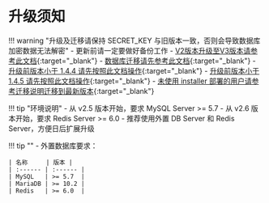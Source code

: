 # 升级须知
!!! warning "升级及迁移请保持 SECRET_KEY 与旧版本一致，否则会导致数据库加密数据无法解密"
    - 更新前请一定要做好备份工作
    - [V2版本升级至V3版本请参考此文档](https://kb.fit2cloud.com/?p=06638d69-f109-4333-b5bf-65b17b297ed9){:target="_blank"}
    - [数据库迁移请先参考此文档](old_version_upgrade/mariadb-mysql.md){:target="_blank"}
    - [升级前版本小于 1.4.4 请先按照此文档操作](old_version_upgrade/1.0.0-1.4.3.md){:target="_blank"}
    - [升级前版本小于 1.4.5 请先按照此文档操作](old_version_upgrade/1.4.4.md){:target="_blank"}
    - [未使用 installer 部署的用户请参考迁移说明迁移到最新版本](migration.md){:target="_blank"}

!!! tip "环境说明"
    - 从 v2.5 版本开始，要求 MySQL Server >= 5.7
    - 从 v2.6 版本开始，要求 Redis Server >= 6.0
    - 推荐使用外置 DB Server 和 Redis Server，方便日后扩展升级

!!! tip ""
    - 外置数据库要求：

    | 名称     | 版本 |
    | :------ | :------ |
    | MySQL   | >= 5.7  |
    | MariaDB | >= 10.2 |    
    | Redis   | >= 6.0  |
